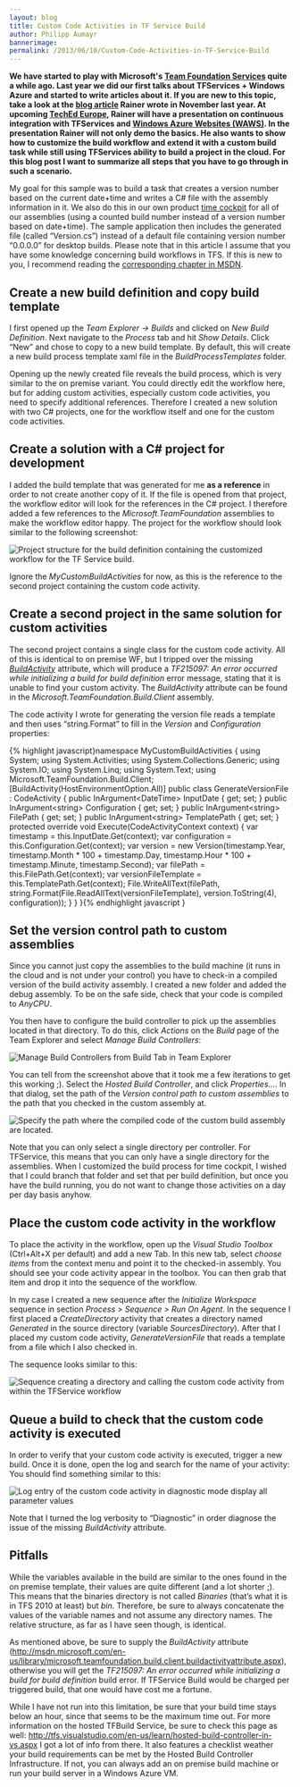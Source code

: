 ```yaml
---
layout: blog
title: Custom Code Activities in TF Service Build
author: Philipp Aumayr
bannerimage: 
permalink: /2013/06/10/Custom-Code-Activities-in-TF-Service-Build
---
```


<p xmlns="http://www.w3.org/1999/xhtml">
  <strong>We have started to play with Microsoft's <a href="http://tfs.visualstudio.com" target="_blank">Team Foundation Services</a> quite a while ago. Last year we did our first talks about TFServices + Windows Azure and started to write articles about it. If you are new to this topic, take a look at the <a href="http://www.software-architects.com/devblog/2012/11/28/Continuous-Integration-With-Windows-Azure-Websites-and-Team-Foundation-Services" target="_blank">blog article</a> Rainer wrote in November last year. At upcoming <a href="http://channel9.msdn.com/Events/TechEd/Europe/2013/WAD-B302" target="_blank">TechEd Europe</a>, Rainer will have a presentation on continuous integration with TFServices and <a href="http://www.windowsazure.com/en-us/services/web-sites/" target="_blank">Windows Azure Websites (WAWS)</a>. In the presentation Rainer will not only demo the basics. He also wants to show how to customize the build workflow and extend it with a custom build task while still using TFServices ability to build a project in the cloud. For this blog post I want to summarize all steps that you have to go through in such a scenario.</strong>
</p><p xmlns="http://www.w3.org/1999/xhtml">My goal for this sample was to build a task that creates a version number based on the current date+time and writes a C# file with the assembly information in it. We also do this in our own product <a href="http://www.timecockpit.com" target="_blank">time cockpit</a> for all of our assemblies (using a counted build number instead of a version number based on date+time). The sample application then includes the generated file (called “Version.cs”) instead of a default file containing version number “0.0.0.0” for desktop builds. Please note that in this article I assume that you have some knowledge concerning build workflows in TFS. If this is new to you, I recommend reading the <a href="http://msdn.microsoft.com/en-us/library/vstudio/ms400688.aspx" target="_blank">corresponding chapter in MSDN</a>.</p><h2 xmlns="http://www.w3.org/1999/xhtml">Create a new build definition and copy build template</h2><p xmlns="http://www.w3.org/1999/xhtml">I first opened up the <em>Team Explorer -&gt; Builds</em> and clicked on <em>New Build Definition</em>. Next navigate to the <em>Process</em> tab and hit <em>Show Details</em>. Click “New” and chose to copy to a new build template. By default, this will create a new build process template xaml file in the <em>BuildProcessTemplates</em> folder.</p><p xmlns="http://www.w3.org/1999/xhtml">Opening up the newly created file reveals the build process, which is very similar to the on premise variant. You could directly edit the workflow here, but for adding custom activities, especially custom code activities, you need to specify additional references. Therefore I created a new solution with two C# projects, one for the workflow itself and one for the custom code activities.</p><h2 xmlns="http://www.w3.org/1999/xhtml">Create a solution with a C# project for development</h2><p xmlns="http://www.w3.org/1999/xhtml">I added the build template that was generated for me <strong>as a reference</strong> in order to not create another copy of it. If the file is opened from that project, the workflow editor will look for the references in the C# project. I therefore added a few references to the <em>Microsoft.TeamFoundation</em> assemblies to make the workflow editor happy. The project for the workflow should look similar to the following screenshot:</p><p xmlns="http://www.w3.org/1999/xhtml">
  <img src="{{site.baseurl}}/images/blog/2013/06/tfservice-build-definition-references-to-tfs-api.png" alt="Project structure for the build definition containing the customized workflow for the TF Service build." title="Project structure for the build definition." />
</p><p xmlns="http://www.w3.org/1999/xhtml">Ignore the <em>MyCustomBuildActivities</em> for now, as this is the reference to the second project containing the custom code activity.</p><h2 xmlns="http://www.w3.org/1999/xhtml">Create a second project in the same solution for custom activities</h2><p xmlns="http://www.w3.org/1999/xhtml">The second project contains a single class for the custom code activity. All of this is identical to on premise WF, but I tripped over the missing <em><a href="http://msdn.microsoft.com/en-us/library/microsoft.teamfoundation.build.client.buildactivityattribute.aspx" target="_blank">BuildActivity</a></em> attribute, which will produce a <em>TF215097: An error occurred while initializing a build for build definition</em> error message, stating that it is unable to find your custom activity. The <em>BuildActivity</em> attribute can be found in the <em>Microsoft.TeamFoundation.Build.Client</em> assembly.</p><p xmlns="http://www.w3.org/1999/xhtml">The code activity I wrote for generating the version file reads a template and then uses “string.Format” to fill in the <em>Version</em> and <em>Configuration</em> properties:</p>{% highlight javascript}namespace MyCustomBuildActivities&#xA;{&#xA;    using System;&#xA;    using System.Activities;&#xA;    using System.Collections.Generic;&#xA;    using System.IO;&#xA;    using System.Linq;&#xA;    using System.Text;&#xA;    using Microsoft.TeamFoundation.Build.Client;&#xA;&#xA;    [BuildActivity(HostEnvironmentOption.All)]&#xA;    public class GenerateVersionFile : CodeActivity&#xA;    {&#xA;        public InArgument&lt;DateTime&gt; InputDate { get; set; }&#xA;&#xA;        public InArgument&lt;string&gt; Configuration { get; set; }&#xA;&#xA;        public InArgument&lt;string&gt; FilePath { get; set; }&#xA;&#xA;        public InArgument&lt;string&gt; TemplatePath { get; set; }&#xA;&#xA;        protected override void Execute(CodeActivityContext context)&#xA;        {&#xA;            var timestamp = this.InputDate.Get(context);&#xA;            var configuration = this.Configuration.Get(context);&#xA;&#xA;            var version = new Version(timestamp.Year, timestamp.Month * 100 + timestamp.Day, timestamp.Hour * 100 + timestamp.Minute, timestamp.Second);&#xA;&#xA;            var filePath = this.FilePath.Get(context);&#xA;            var versionFileTemplate = this.TemplatePath.Get(context);&#xA;&#xA;            File.WriteAllText(filePath, string.Format(File.ReadAllText(versionFileTemplate), version.ToString(4), configuration));&#xA;        }&#xA;    }&#xA;}{% endhighlight javascript }<h2 xmlns="http://www.w3.org/1999/xhtml">Set the version control path to custom assemblies</h2><p xmlns="http://www.w3.org/1999/xhtml">Since you cannot just copy the assemblies to the build machine (it runs in the cloud and is not under your control) you have to check-in a compiled version of the build activity assembly. I created a new folder and added the debug assembly. To be on the safe side, check that your code is compiled to <em>AnyCPU</em>.</p><p xmlns="http://www.w3.org/1999/xhtml">You then have to configure the build controller to pick up the assemblies located in that directory. To do this, click <em>Actions</em> on the <em>Build</em> page of the Team Explorer and select <em>Manage Build Controllers</em>:</p><p xmlns="http://www.w3.org/1999/xhtml">
  <img src="{{site.baseurl}}/images/blog/2013/06/tfservice-manage-build-controllers.png" alt="Manage Build Controllers from Build Tab in Team Explorer" title="Manage Build Controllers..." />
</p><p xmlns="http://www.w3.org/1999/xhtml">You can tell from the screenshot above that it took me a few iterations to get this working ;). Select the <em>Hosted Build Controller</em>, and click <em>Properties…</em>. In that dialog, set the path of the <em>Version control path to custom assemblies</em> to the path that you checked in the custom assembly at.</p><p xmlns="http://www.w3.org/1999/xhtml">
  <img src="{{site.baseurl}}/images/blog/2013/06/tfservice-version-control-path.png" alt="Specify the path where the compiled code of the custom build assembly are located." title="Version control path for custom assemblies" />
</p><p xmlns="http://www.w3.org/1999/xhtml">Note that you can only select a single directory per controller. For TFService, this means that you can only have a single directory for the assemblies. When I customized the build process for time cockpit, I wished that I could branch that folder and set that per build definition, but once you have the build running, you do not want to change those activities on a day per day basis anyhow.</p><h2 xmlns="http://www.w3.org/1999/xhtml">Place the custom code activity in the workflow</h2><p xmlns="http://www.w3.org/1999/xhtml">To place the activity in the workflow, open up the <em>Visual Studio Toolbox</em> (Ctrl+Alt+X per default) and add a new Tab. In this new tab, select <em>choose items</em> from the context menu and point it to the checked-in assembly. You should see your code activity appear in the toolbox. You can then grab that item and drop it into the sequence of the workflow.</p><p xmlns="http://www.w3.org/1999/xhtml">In my case I created a new sequence after the <em>Initialize Workspace</em> sequence in section <em>Process &gt; Sequence &gt; Run On Agent</em>. In the sequence I first placed a <em>CreateDirectory</em> activity that creates a directory named <em>Generated</em> in the source directory (variable <em>SourcesDirectory</em>). After that I placed my custom code activity, <em>GenerateVersionFile</em> that reads a template from a file which I also checked in.</p><p xmlns="http://www.w3.org/1999/xhtml">The sequence looks similar to this:</p><p xmlns="http://www.w3.org/1999/xhtml">
  <img src="{{site.baseurl}}/images/blog/2013/06/tfservice-generate-version-file-sequence.png" alt="Sequence creating a directory and calling the custom code activity from within the TFService workflow" title="Sequence for creating a custom directory and calling the custom code activity." />
</p><h2 xmlns="http://www.w3.org/1999/xhtml">Queue a build to check that the custom code activity is executed</h2><p xmlns="http://www.w3.org/1999/xhtml">In order to verify that your custom code activity is executed, trigger a new build. Once it is done, open the log and search for the name of your activity: You should find something similar to this:</p><p xmlns="http://www.w3.org/1999/xhtml">
  <img src="{{site.baseurl}}/images/blog/2013/06/tfservice-custom-code-activity-log-entry.png" alt="Log entry of the custom code activity in diagnostic mode display all parameter values" title="Log entry of the custom code activity" />
</p><p xmlns="http://www.w3.org/1999/xhtml">Note that I turned the log verbosity to “Diagnostic” in order diagnose the issue of the missing <em>BuildActivity</em> attribute.</p><h2 xmlns="http://www.w3.org/1999/xhtml">Pitfalls</h2><p xmlns="http://www.w3.org/1999/xhtml">While the variables available in the build are similar to the ones found in the on premise template, their values are quite different (and a lot shorter ;). This means that the binaries directory is not called <em>Binaries</em> (that’s what it is in TFS 2010 at least) but <em>bin</em>. Therefore, be sure to always concatenate the values of the variable names and not assume any directory names. The relative structure, as far as I have seen though, is identical.</p><p xmlns="http://www.w3.org/1999/xhtml">As mentioned above, be sure to supply the <em>BuildActivity</em> attribute (<a href="http://msdn.microsoft.com/en-us/library/microsoft.teamfoundation.build.client.buildactivityattribute.aspx">http://msdn.microsoft.com/en-us/library/microsoft.teamfoundation.build.client.buildactivityattribute.aspx</a>), otherwise you will get the <em>TF215097: An error occurred while initializing a build for build definition</em> build error. If TFService Build would be charged per triggered build, that one would have cost me a fortune.</p><p xmlns="http://www.w3.org/1999/xhtml">While I have not run into this limitation, be sure that your build time stays below an hour, since that seems to be the maximum time out. For more information on the hosted TFBuild Service, be sure to check this page as well: <a href="http://tfs.visualstudio.com/en-us/learn/hosted-build-controller-in-vs.aspx">http://tfs.visualstudio.com/en-us/learn/hosted-build-controller-in-vs.aspx</a> I got a lot of info from there. It also features a checklist weather your build requirements can be met by the Hosted Build Controller Infrastructure. If not, you can always add an on premise build machine or run your build server in a Windows Azure VM.</p>